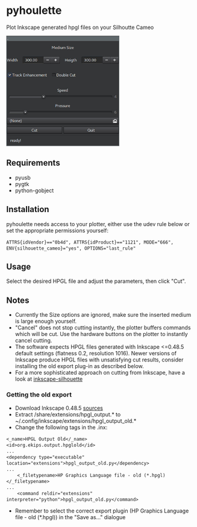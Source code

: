 # pyhoulette
Plot Inkscape generated hpgl files on your Silhoutte Cameo

<a href="url"><img src="https://raw.githubusercontent.com/ravinrabbid/pyhoulette/master/screen.jpg" width="300" ></a>
## Requirements
- pyusb
- pygtk
- python-gobject

## Installation
pyhoulette needs access to your plotter, either use the udev rule below or
set the appropriate permissions yourself:

```
ATTRS{idVendor}=="0b4d", ATTRS{idProduct}=="1121", MODE="666", ENV{silhouette_cameo}="yes", OPTIONS="last_rule"
```

## Usage
Select the desired HPGL file and adjust the parameters, then click "Cut".

## Notes
- Currently the Size options are ignored, make sure the inserted medium is large enough yourself.
- "Cancel" does not stop cutting instantly, the plotter buffers commands which will be cut.
Use the hardware buttons on the plotter to instantly cancel cutting.
- The software expects HPGL files generated with Inkscape <=0.48.5 default settings (flatness 0.2, resolution 1016).
Newer versions of Inkscape produce HPGL files with unsatisfying cut results, consider installing the old export plug-in as described below.
- For a more sophisticated approach on cutting from Inkscape, have a look at [inkscape-silhouette](https://github.com/fablabnbg/inkscape-silhouette)

### Getting the old export
- Download Inkscape 0.48.5 [sources](https://inkscape.org/en/download/)
- Extract /share/extensions/hpgl_output.* to ~/.config/inkscape/extensions/hpgl_output_old.*
- Change the following tags in the .inx:
```
<_name>HPGL Output Old</_name>
<id>org.ekips.output.hpglold</id>
...
<dependency type="executable" location="extensions">hpgl_output_old.py</dependency>
...
    <_filetypename>HP Graphics Language file - old (*.hpgl)</_filetypename>
...
    <command reldir="extensions" interpreter="python">hpgl_output_old.py</command>
```
- Remember to select the correct export plugin (HP Graphics Language file - old (*.hpgl)) in the "Save as..." dialogue
